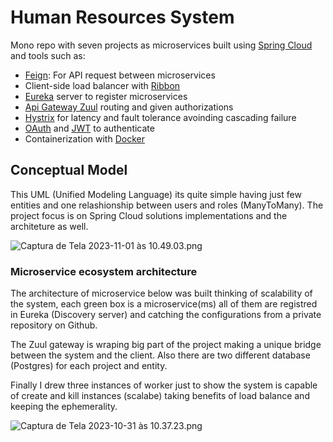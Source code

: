 # Human Resources System

Mono repo with seven projects as microservices built using [Spring Cloud](https://spring.io/projects/spring-cloud) and tools such as:
- [Feign](https://spring.io/projects/spring-cloud-openfeign): For API request between microservices
- Client-side load balancer with [Ribbon](https://cloud.spring.io/spring-cloud-netflix/multi/multi_spring-cloud-ribbon.html)
- [Eureka](https://cloud.spring.io/spring-cloud-netflix/reference/html/) server to register microservices
- [Api Gateway Zuul](https://github.com/Netflix/zuul) routing and given authorizations
- [Hystrix](https://github.com/Netflix/Hystrix) for latency and fault tolerance avoinding cascading failure
- [OAuth](https://oauth.net/2/) and [JWT](https://jwt.io) to authenticate
- Containerization with [Docker](https://www.docker.com)


## Conceptual Model 
This UML (Unified Modeling Language) its quite simple having just few entities and one relashionship between users and roles (ManyToMany). The project focus is on Spring Cloud solutions implementations and the architeture as well.

<img>![Captura de Tela 2023-11-01 às 10.49.03.png](..%2F..%2Fyt%20stuff%2FGravacoes%2FCaptura%20de%20Tela%202023-11-01%20%C3%A0s%2010.49.03.png)



### Microservice ecosystem architecture

The architecture of microservice below was built thinking of scalability of the system, each green box is a microservice(ms) all of them are registred in Eureka (Discovery server) and catching the configurations from a private repository on Github.

The Zuul gateway is wraping big part of the project making a unique bridge between the system and the client. Also there are two different database (Postgres) for each project and entity.

Finally I drew three instances of worker just to show the system is capable of create and kill instances (scalabe) taking benefits of load balance and keeping the ephemerality.

<img>![Captura de Tela 2023-10-31 às 10.37.23.png](..%2F..%2Fyt%20stuff%2FGravacoes%2FCaptura%20de%20Tela%202023-10-31%20%C3%A0s%2010.37.23.png)
